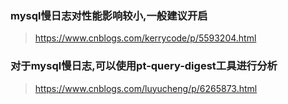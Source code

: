### mysql慢日志对性能影响较小,一般建议开启

> https://www.cnblogs.com/kerrycode/p/5593204.html

### 对于mysql慢日志,可以使用pt-query-digest工具进行分析

> https://www.cnblogs.com/luyucheng/p/6265873.html

